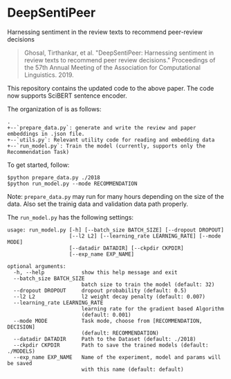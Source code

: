 # DeepSentiPeer
Harnessing sentiment in the review texts to recommend peer-review decisions
> Ghosal, Tirthankar, et al. "DeepSentiPeer: Harnessing sentiment in review texts to recommend peer review decisions." Proceedings of the 57th Annual Meeting of the Association for Computational Linguistics. 2019.

This repository contains the updated code to the above paper. The code now supports SciBERT sentence encoder.

The organization of is as follows:
```
.
+--`prepare_data.py`: generate and write the review and paper embeddings in .json file.
+--`utils.py`: Relevant utility code for reading and embedding data
+--`run_model.py`: Train the model (currently, supports only the Recommendation Task)
```

To get started, follow:
```
$python prepare_data.py ./2018
$python run_model.py --mode RECOMMENDATION
```

Note: `prepare_data.py` may run for many hours depending on the size of the data. Also set the trainig data and validation data path properly.

The `run_model.py` has the following settings:

```
usage: run_model.py [-h] [--batch_size BATCH_SIZE] [--dropout DROPOUT]
                    [--l2 L2] [--learning_rate LEARNING_RATE] [--mode MODE]
                    [--datadir DATADIR] [--ckpdir CKPDIR]
                    [--exp_name EXP_NAME]

optional arguments:
  -h, --help            show this help message and exit
  --batch_size BATCH_SIZE
                        batch size to train the model (default: 32)
  --dropout DROPOUT     dropout probability (default: 0.5)
  --l2 L2               l2 weight decay penalty (default: 0.007)
  --learning_rate LEARNING_RATE
                        learning rate for the gradient based Algorithm
                        (default: 0.001)
  --mode MODE           Task mode, choose from [RECOMMENDATION, DECISION]
                        (default: RECOMMENDATION)
  --datadir DATADIR     Path to the Dataset (default: ./2018)
  --ckpdir CKPDIR       Path to save the trained models (default: ./MODELS)
  --exp_name EXP_NAME   Name of the experiment, model and params will be saved
                        with this name (default: default)
```
